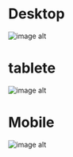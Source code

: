 # Desktop 
![image alt](https://github.com/Dulkh91/playout-web-core-5.8/blob/ef8226b06a3a734014102fe65d29fefcd6f87432/preview-destop.png)

# tablete
![image alt](https://github.com/Dulkh91/playout-web-core-5.8/blob/ef8226b06a3a734014102fe65d29fefcd6f87432/preview-tablete.png)

# Mobile
![image alt](https://github.com/Dulkh91/playout-web-core-5.8/blob/ef8226b06a3a734014102fe65d29fefcd6f87432/preview-mobile.png)
